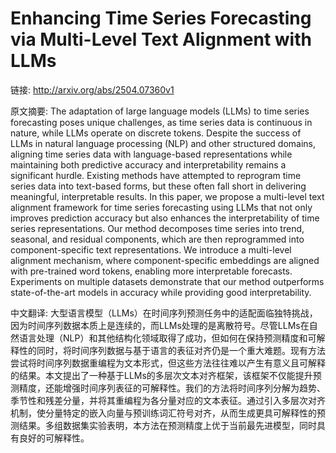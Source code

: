 # Enhancing Time Series Forecasting via Multi-Level Text Alignment with LLMs

链接: http://arxiv.org/abs/2504.07360v1

原文摘要:
The adaptation of large language models (LLMs) to time series forecasting
poses unique challenges, as time series data is continuous in nature, while
LLMs operate on discrete tokens. Despite the success of LLMs in natural
language processing (NLP) and other structured domains, aligning time series
data with language-based representations while maintaining both predictive
accuracy and interpretability remains a significant hurdle. Existing methods
have attempted to reprogram time series data into text-based forms, but these
often fall short in delivering meaningful, interpretable results. In this
paper, we propose a multi-level text alignment framework for time series
forecasting using LLMs that not only improves prediction accuracy but also
enhances the interpretability of time series representations. Our method
decomposes time series into trend, seasonal, and residual components, which are
then reprogrammed into component-specific text representations. We introduce a
multi-level alignment mechanism, where component-specific embeddings are
aligned with pre-trained word tokens, enabling more interpretable forecasts.
Experiments on multiple datasets demonstrate that our method outperforms
state-of-the-art models in accuracy while providing good interpretability.

中文翻译:
大型语言模型（LLMs）在时间序列预测任务中的适配面临独特挑战，因为时间序列数据本质上是连续的，而LLMs处理的是离散符号。尽管LLMs在自然语言处理（NLP）和其他结构化领域取得了成功，但如何在保持预测精度和可解释性的同时，将时间序列数据与基于语言的表征对齐仍是一个重大难题。现有方法尝试将时间序列数据重编程为文本形式，但这些方法往往难以产生有意义且可解释的结果。本文提出了一种基于LLMs的多层次文本对齐框架，该框架不仅能提升预测精度，还能增强时间序列表征的可解释性。我们的方法将时间序列分解为趋势、季节性和残差分量，并将其重编程为各分量对应的文本表征。通过引入多层次对齐机制，使分量特定的嵌入向量与预训练词汇符号对齐，从而生成更具可解释性的预测结果。多组数据集实验表明，本方法在预测精度上优于当前最先进模型，同时具有良好的可解释性。
